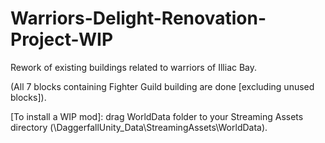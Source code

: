 # Warriors-Delight-Renovation-Project-WIP

Rework of existing buildings related to warriors of Illiac Bay.

(All 7 blocks containing Fighter Guild building are done [excluding unused blocks]).

[To install a WIP mod]: drag WorldData folder to your Streaming Assets directory (\DaggerfallUnity_Data\StreamingAssets\WorldData).

